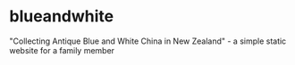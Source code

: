 blueandwhite
============

"Collecting Antique Blue and White China in New Zealand" - a simple static website for a family member
